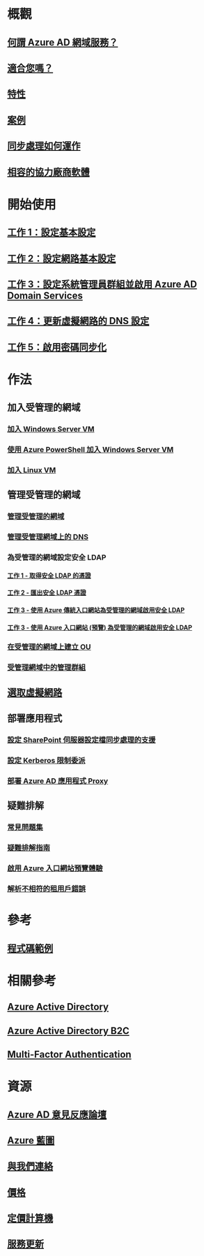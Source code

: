 # 概觀
## [何謂 Azure AD 網域服務？](active-directory-ds-overview.md)
## [適合您嗎？](active-directory-ds-comparison.md)
## [特性](active-directory-ds-features.md)
## [案例](active-directory-ds-scenarios.md)
## [同步處理如何運作](active-directory-ds-synchronization.md)
## [相容的協力廠商軟體](active-directory-ds-compatible-software.md)

# 開始使用
## [工作 1：設定基本設定](active-directory-ds-getting-started.md)
## [工作 2：設定網路基本設定](active-directory-ds-getting-started-network.md)
## [工作 3：設定系統管理員群組並啟用 Azure AD Domain Services](active-directory-ds-getting-started-admingroup.md)
## [工作 4：更新虛擬網路的 DNS 設定](active-directory-ds-getting-started-dns.md)
## [工作 5：啟用密碼同步化](active-directory-ds-getting-started-password-sync.md)

# 作法
## 加入受管理的網域
### [加入 Windows Server VM](active-directory-ds-admin-guide-join-windows-vm-portal.md)
### [使用 Azure PowerShell 加入 Windows Server VM](active-directory-ds-admin-guide-join-windows-vm-classic-powershell.md)
### [加入 Linux VM](active-directory-ds-admin-guide-join-rhel-linux-vm.md)
## 管理受管理的網域
### [管理受管理的網域](active-directory-ds-admin-guide-administer-domain.md)
### [管理受管理網域上的 DNS](active-directory-ds-admin-guide-administer-dns.md)
### 為受管理的網域設定安全 LDAP
#### [工作 1 - 取得安全 LDAP 的憑證](active-directory-ds-admin-guide-configure-secure-ldap.md)
#### [工作 2 - 匯出安全 LDAP 憑證](active-directory-ds-admin-guide-configure-secure-ldap-export-pfx.md)
#### [工作 3 - 使用 Azure 傳統入口網站為受管理的網域啟用安全 LDAP](active-directory-ds-admin-guide-configure-secure-ldap-enable-ldaps-classic.md)
#### [工作 3 - 使用 Azure 入口網站 (預覽) 為受管理的網域啟用安全 LDAP](active-directory-ds-admin-guide-configure-secure-ldap-enable-ldaps.md)

### [在受管理的網域上建立 OU](active-directory-ds-admin-guide-create-ou.md)
### [受管理網域中的管理群組](active-directory-ds-admin-guide-administer-group-policy.md)
## [選取虛擬網路](active-directory-ds-networking.md)
## 部署應用程式
### [設定 SharePoint 伺服器設定檔同步處理的支援](active-directory-ds-enable-sharepoint-profile-sync.md)
### [設定 Kerberos 限制委派](active-directory-ds-enable-kcd.md)
### [部署 Azure AD 應用程式 Proxy](active-directory-ds-deploy-azure-app-proxy.md)
## 疑難排解
### [常見問題集](active-directory-ds-faqs.md)
### [疑難排解指南](active-directory-ds-troubleshooting.md)
### [啟用 Azure 入口網站預覽體驗](active-directory-ds-azure-portal-enable-preview-access.md)
### [解析不相符的租用戶錯誤](active-directory-ds-mismatched-tenant-error.md)

# 參考
## [程式碼範例](https://azure.microsoft.com/en-us/resources/samples/?service=active-directory)

# 相關參考
## [Azure Active Directory](../active-directory/active-directory-whatis.md)
## [Azure Active Directory B2C](../active-directory-b2c/active-directory-b2c-overview.md)
## [Multi-Factor Authentication](../multi-factor-authentication/multi-factor-authentication.md)

# 資源
## [Azure AD 意見反應論壇](https://feedback.azure.com/forums/169401-azure-active-directory)
## [Azure 藍圖](https://azure.microsoft.com/roadmap/?category=security-identity)
## [與我們連絡](active-directory-ds-contact-us.md)
## [價格](https://azure.microsoft.com/pricing/details/active-directory-ds/)
## [定價計算機](https://azure.microsoft.com/pricing/calculator/)
## [服務更新](https://azure.microsoft.com/updates/?product=active-directory-ds)
